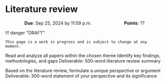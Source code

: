 # Literature review

<p style="text-align: center;">
    <object hspace="50">
        <strong>Due</strong></a>: Sep 25, 2024 by 11:59 p.m.
    </object>
    <object hspace="50">
        <strong>Points</strong></a>: ??
    </object>
</p>

!!! danger "DRAFT"

    This page is a work in progress and is subject to change at any moment.

Read and analyze all papers within the chosen theme
Identify key findings, methodologies, and gaps
Deliverable: 500-word literature review summary

Based on the literature review, formulate a unique perspective or argument
Deliverable: 300-word statement of your perspective and its significance
